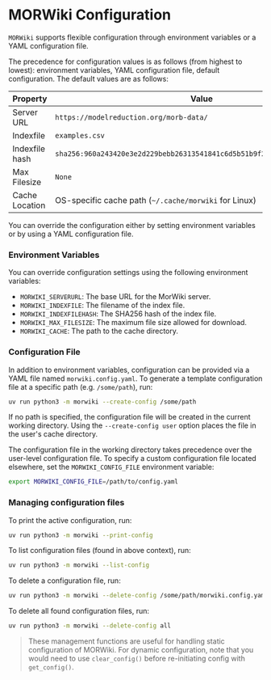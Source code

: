 # MORWiki Configuration

`MORWiki` supports flexible configuration through environment variables or a YAML configuration file.
<!-- SPHINX-START -->
The precedence for configuration values is as follows (from highest to lowest): environment variables, YAML configuration file, default configuration.
The default values are as follows:

| Property | Value |
| ---------------|-----------|
| Server URL     | `https://modelreduction.org/morb-data/` |
| Indexfile      | `examples.csv` |
| Indexfile hash | `sha256:960a243420e3e2d229bebb26313541841c6d5b51b9f215d7ca7b77c6b3636791` |
| Max Filesize   | `None` |
| Cache Location | OS-specific cache path (`~/.cache/morwiki` for Linux) |

You can override the configuration either by setting environment variables or by using a YAML configuration file.


### Environment Variables

You can override configuration settings using the following environment variables:

- `MORWIKI_SERVERURL`: The base URL for the MorWiki server.
- `MORWIKI_INDEXFILE`: The filename of the index file.
- `MORWIKI_INDEXFILEHASH`: The SHA256 hash of the index file.
- `MORWIKI_MAX_FILESIZE`: The maximum file size allowed for download.
- `MORWIKI_CACHE`: The path to the cache directory.

### Configuration File

In addition to environment variables, configuration can be provided via a YAML file named `morwiki.config.yaml`.
To generate a template configuration file at a specific path (e.g. `/some/path`), run:

```bash
uv run python3 -m morwiki --create-config /some/path
```
If no path is specified, the configuration file will be created in the current working directory.
Using the `--create-config user` option places the file in the user's cache directory.

The configuration file in the working directory takes precedence over the user-level configuration file.
To specify a custom configuration file located elsewhere, set the `MORWIKI_CONFIG_FILE` environment variable:
```bash
export MORWIKI_CONFIG_FILE=/path/to/config.yaml
```

### Managing configuration files

To print the active configuration, run:

```bash
uv run python3 -m morwiki --print-config
```

To list configuration files (found in above context), run:

```bash
uv run python3 -m morwiki --list-config
```

To delete a configuration file, run:

```bash
uv run python3 -m morwiki --delete-config /some/path/morwiki.config.yaml
```

To delete all found configuration files, run:

```bash
uv run python3 -m morwiki --delete-config all
```

> These management functions are useful for handling static configuration of MORWiki.
> For dynamic configuration, note that you would need to use `clear_config()`
> before re-initiating config with `get_config()`.
